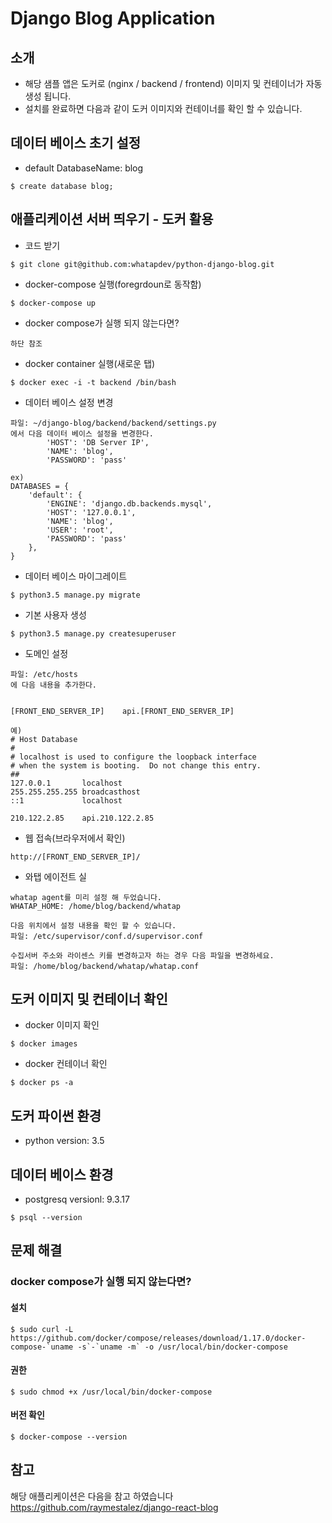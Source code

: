 # Django Blog Application

## 소개
- 해당 샘플 앱은 도커로 (nginx / backend / frontend) 이미지 및 컨테이너가 자동 생성 됩니다.
- 설치를 완료하면 다음과 같이 도커 이미지와 컨테이너를 확인 할 수 있습니다.

## 데이터 베이스 초기 설정
- default DatabaseName: blog
```
$ create database blog;
```

## 애플리케이션 서버 띄우기 - 도커 활용
- 코드 받기
```
$ git clone git@github.com:whatapdev/python-django-blog.git
```

- docker-compose 실행(foregrdoun로 동작함)
```
$ docker-compose up
```

- docker compose가 실행 되지 않는다면?
```
하단 참조
```

- docker container 실행(새로운 탭)
```
$ docker exec -i -t backend /bin/bash
```

- 데이터 베이스 설정 변경
```
파일: ~/django-blog/backend/backend/settings.py
에서 다음 데이터 베이스 설정을 변경한다.
        'HOST': 'DB Server IP',
        'NAME': 'blog',
        'PASSWORD': 'pass'

ex)
DATABASES = {
    'default': {
        'ENGINE': 'django.db.backends.mysql',
        'HOST': '127.0.0.1',
        'NAME': 'blog',
        'USER': 'root',
        'PASSWORD': 'pass'
    },
}
```

- 데이터 베이스 마이그레이트
```
$ python3.5 manage.py migrate
```

- 기본 사용자 생성
```
$ python3.5 manage.py createsuperuser
```

- 도메인 설정
```
파일: /etc/hosts
에 다음 내용을 추가한다.


[FRONT_END_SERVER_IP]    api.[FRONT_END_SERVER_IP]

예)
# Host Database
#
# localhost is used to configure the loopback interface
# when the system is booting.  Do not change this entry.
##
127.0.0.1       localhost
255.255.255.255 broadcasthost
::1             localhost

210.122.2.85    api.210.122.2.85

```

- 웹 접속(브라우저에서 확인)
```
http://[FRONT_END_SERVER_IP]/
```

- 와탭 에이전트 실
```
whatap agent를 미리 설정 해 두었습니다.
WHATAP_HOME: /home/blog/backend/whatap

다음 위치에서 설정 내용을 확인 할 수 있습니다.
파일: /etc/supervisor/conf.d/supervisor.conf

수집서버 주소와 라이센스 키를 변경하고자 하는 경우 다음 파일을 변경하세요.
파일: /home/blog/backend/whatap/whatap.conf
```

## 도커 이미지 및 컨테이너 확인
- docker 이미지 확인
```
$ docker images
```

- docker 컨테이너 확인
```
$ docker ps -a
```

## 도커 파이썬 환경
- python version: 3.5

## 데이터 베이스 환경
- postgresq versionl: 9.3.17
```
$ psql --version
```

## 문제 해결

### docker compose가 실행 되지 않는다면?

#### 설치
```
$ sudo curl -L https://github.com/docker/compose/releases/download/1.17.0/docker-compose-`uname -s`-`uname -m` -o /usr/local/bin/docker-compose
```
#### 권한
```
$ sudo chmod +x /usr/local/bin/docker-compose
```
#### 버전 확인
```
$ docker-compose --version
```




## 참고
해당 애플리케이션은 다음을 참고 하였습니다
https://github.com/raymestalez/django-react-blog

